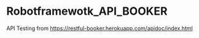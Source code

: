 # Robotframewotk_API_BOOKER

API Testing from https://restful-booker.herokuapp.com/apidoc/index.html
